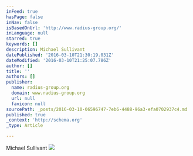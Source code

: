 ```yaml
---
inFeed: true
hasPage: false
inNav: false
isBasedOnUrl: 'http://www.radius-group.org/'
inLanguage: null
starred: true
keywords: []
description: Michael Sullivant
datePublished: '2016-03-10T21:30:19.031Z'
dateModified: '2016-03-10T21:25:07.786Z'
author: []
title: ''
authors: []
publisher:
  name: radius-group.org
  domain: www.radius-group.org
  url: null
  favicon: null
sourcePath: _posts/2016-03-10-06596747-7eb6-4488-96a3-efa0702937c4.md
published: true
_context: 'http://schema.org'
_type: Article

---
```

Michael Sullivant
![](http://www.radius-group.org/uploads/2/3/1/5/23152932/5665232.png)